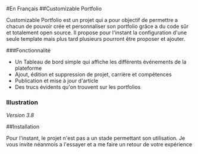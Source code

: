 #En Français
##Customizable Portfolio


Customizable Portfolio est un projet qui a pour objectif de permettre a chacun de pouvoir crée et personnaliser son portfolio grâce a du code sûr et totalement open source. Il propose pour l'instant la configuration d'une seule template mais plus tard plusieurs pourront être proposer et ajouter. 

###Fonctionnalité 

* Un Tableau de bord simple qui affiche les différents événements de la plateforme
* Ajout, édition et suppression de projet, carrière et compétences
* Publication et mise à jour d'article
* Des trucs évidents qu'on trouvent sur les portfolios

### Illustration

*Version 3.8*





##Installation

Pour l'instant, le projet n'est pas a un stade permettant son utilisation. Je vous invite néanmois a l'essayer et a me faire un retour de votre expérience



